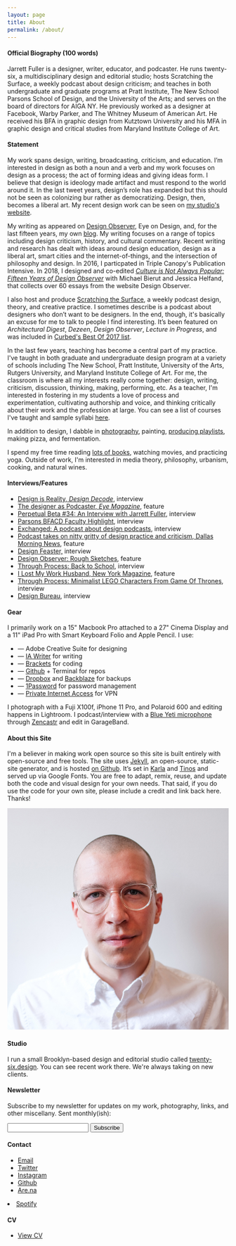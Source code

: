 ```yaml
---
layout: page
title: About
permalink: /about/
---
```


<!--<img class="img-hero" src="/images/portrait.jpg"/>-->

<div class="profile">
<div class="text">

<div class="profile_section">
<h4>Official Biography (100 words)</h4>
<article><p>Jarrett Fuller is a designer, writer, educator, and podcaster. He runs twenty-six, a multidisciplinary design and editorial studio; hosts Scratching the Surface, a weekly podcast about design criticism; and teaches in both undergraduate and graduate programs at Pratt Institute, The New School Parsons School of Design, and the University of the Arts; and serves on the board of directors for AIGA NY. He previously worked as a designer at Facebook, Warby Parker, and The Whitney Museum of American Art. He received his BFA in graphic design from Kutztown University and his MFA in graphic design and critical studies from Maryland Institute College of Art.</p>
</article>
</div>

<div class="profile_section">
<h4>Statement</h4>
<article><p>My work spans design, writing, broadcasting, criticism, and education. I’m interested in design as both a noun and a verb and my work focuses on design as a process; the act of forming ideas and giving ideas form. I believe that design is ideology made artifact and must respond to the world around it. In the last tweet years, design’s role has expanded but this should not be seen as colonizing bur rather as democratizing. Design, then, becomes a liberal art. My recent design work can be seen on <a href="http://www.twenty-six.design">my studio's website</a>.</p>

<p>My writing as appeared on <a href="https://designobserver.com/profile/jarrettfuller/32550/">Design Observer</a>, Eye on Design, and, for the last fifteen years, my own <a href="http://www.jarrettfuller.blog">blog</a>. My writing focuses on a range of topics including design criticism, history, and cultural commentary. Recent writing and research has dealt with ideas around design education, design as a liberal art, smart cities and the internet-of-things, and the intersection of philosophy and design. In 2016, I particpated in Triple Canopy's Publication Intensive. In 2018, I designed and co-edited <a href="https://amzn.to/2O3bDmU"><i>Culture is Not Always Popular: Fifteen Years of Design Observer</i></a> with Michael Bierut and Jessica Helfand, that collects over 60 essays from the website Design Observer.</p>

<p>I also host and produce <a href="http://www.scratchingthesurface.fm">Scratching the Surface</a>, a weekly podcast design, theory, and creative practice. I sometimes describe is a podcast about designers who don’t want to be designers. In the end, though, it's basically an excuse for me to talk to people I find interesting. It’s been featured on <i>Architectural Digest</i>, <i>Dezeen</i>, <i>Design Observer</i>, <i>Lecture in Progress</i>, and was included in <a href="https://www.curbed.com/2017/12/18/16778058/architecture-awards-2017">Curbed's Best Of 2017 list</a>.</p>

<p>In the last few years, teaching has become a central part of my practice. I've taught in both graduate and undergraduate design program at a variety of schools including The New School, Pratt Institute, University of the Arts, Rutgers University, and Maryland Institute College of Art. For me, the classroom is where all my interests really come together: design, writing, criticism, discussion, thinking, making, performing, etc. As a teacher, I'm interested in fostering in my students a love of process and experimentation, cultivating authorship and voice, and thinking critically about their work and the profession at large. You can see a list of courses I've taught and sample syllabi <a href="http://www.jarrettfuller.com/teaching">here</a>.</p>

<p>In addition to design, I dabble in <a href="http://www.instagram.com/jarrettfuller">photography</a>, painting, <a href="http://www.jarrettfuller.com/playlists">producing playlists</a>, making pizza, and fermentation.</p>

<p>I spend my free time reading <a href=“/library>lots of books</a>, watching movies, and practicing yoga. Outside of work, I'm interested in media theory, philosophy, urbanism, cooking, and natural wines.</p>

</article>
</div>

<div class="profile_section">
            <h4>Interviews/Features</h4>
            <article><ul>
                <li><a href="http://designdecode.org/article.php?p=jarrett-fuller">Design is Reality, <i>Design Decode</i></a>, interview</li>
                <li><a href="http://www.eyemagazine.com/feature/article/the-designer-as-podcaster">The designer as Podcaster, <i>Eye Magazine</i></a>, feature</li>
                <li><a href="http://perpetualbeta.vcfa.edu/2018/02/05/huh-34-an-interview-with-jarrett-fuller/">Perpetual Beta #34: An Interview with Jarrett Fuller</a>, interview</li>
                <li><a href="http://amt.parsons.edu/blog/bfacd-faculty-highlight-jarrett-fuller/">Parsons BFACD Faculty Highlight</a>, interview</li>
            <li><a href="https://soundcloud.com/user-54181376/jarrettfuller">Exchanged: A podcast about design podcasts</a>, interview</li>
            <li><a href="https://www.dallasnews.com/arts/architecture/2017/08/26/podcast-takes-nitty-gritty-design-practice-criticism">Podcast takes on nitty gritty of design practice and criticism, Dallas Morning News</a>, feature</li>
            <li><a href="http://designfeaster.blogspot.com/2017/03/jarrett-fuller-side-projects.html">Design Feaster,</a> interview</li>
            <li><a href="http://designobserver.com/feature/rough-sketches/39367/">Design Observer: Rough Sketches</A>, feature</li>
<li><a href="http://throughprocess.com/archive/2015/12/10/">Through Process: Back to School</a>, interview</li>
<li><a href="http://nymag.com/thecut/2014/11/I-lost-my-work-husband.html">I Lost My Work Husband, New York Magazine</a>, feature</li>
<li><a href="http://throughprocess.com/archive/2014/06/16/">Through Process: Minimalist LEGO Characters From Game Of Thrones</A>, interview</li>
<li><a href="http://www.wearedesignbureau.com/projects/dialogue-jarrett-fuller/">Design Bureau</A>, interview</li>
</ul>
</article>
            </div>

<div class="profile_section">
            <h4>Gear</h4>
            <article>
                <p>I primarily work on a 15" Macbook Pro attached to a 27" Cinema Display and a 11" iPad Pro with Smart Keyboard Folio and Apple Pencil. I use:</p>
<ul>
            <li>— Adobe Creative Suite for designing</li>
    <li>— <a href="https://ia.net/writer">IA Writer</a> for writing</li>
                <li>— <a href="http://brackets.io">Brackets</a> for coding</li>
                <li>— <a href="https://github.com">Github</a> + Terminal for repos</li>
                <li>— <a href="https://www.dropbox.com/">Dropbox</a> and <a href="https://www.backblaze.com">Backblaze</a> for backups</li>
                <li>— <a href="https://1password.com">1Password</a> for password management</li>
                <li>— <a href="https://www.privateinternetaccess.com">Private Internet Access</a> for VPN</li>
                </ul>

<p></p>
<p>I photograph with a Fuji X100f, iPhone 11 Pro, and Polaroid 600 and editing happens in Lightroom. I podcast/interview with a <a href="https://amzn.to/2zuNp0j">Blue Yeti microphone</a> through <a href="https://zencastr.com">Zencastr</a> and edit in GarageBand. </p>

</article>


</div>

<div class="profile_section">
            <h4>About this Site</h4>
            <article>
                <p>I'm a believer in making work open source so this site is built entirely with open-source and free tools. The site uses <a href="https://jekyllrb.com">Jekyll</a>, an open-source, static-site generator, and is hosted <a href="https://github.com/jarrettfuller/jarrettfuller.github.io">on Github</a>. It’s set in <a href="https://fonts.google.com/specimen/Karla">Karla</a> and <a href="https://fonts.google.com/specimen/Tinos">Tinos</a> and served up via Google Fonts. You are free to adapt, remix, reuse, and update both the code and visual design for your own needs. That said, if you do use the code for your own site, please include a credit and link back here. Thanks!</p>

</article>


</div>

</div>

<sidebar>
        <img src="/images/jf-portrait-2019.jpg" class="portrait">

<h4>Studio</h4>
                <p>I run a small Brooklyn-based design and editorial studio called <a href="http://twenty-six.design">twenty-six.design</a>. You can see recent work there. We're always taking on new clients.
                    </p>

<h4>Newsletter</h4>
<p>Subscribe to my newsletter for updates on my work, photography, links, and other miscellany. Sent monthly(ish):</p>

<form
  action="https://buttondown.email/api/emails/embed-subscribe/jarrettfuller"
  method="post"
  target="popupwindow"
  onsubmit="window.open('https://buttondown.email/jarrettfuller', 'popupwindow')"
  class="embeddable-buttondown-form"
>
  <input type="email" name="email" id="bd-email">
  <input type="hidden" value="1" name="embed">
  <input type="submit" value="Subscribe">
  <p>
  </p>
</form>
        <h4>Contact</h4>
                <p><ul>
                    <li><a href="mailto:jarrettfuller@gmail.com">Email</a></li>
                    <li><a href="http://www.twitter.com/jarrettfuller">Twitter</a></li>
                    <li><a href="http://www.instagram.com/jarrettfuller">Instagram</a></li>
                    <li><a href="https://github.com/jarrettfuller">Github</a></li><li><a href="https://are.na/jarrett-fuller">Are.na</a></li></ul>
<!--                                        <li><a href="https://www.flickr.com/photos/jarrettfuller/">Flickr</a></li>-->
                    <li><a href="https://open.spotify.com/user/jarrettfuller">Spotify</a></li>
                    </p>


<h4>CV</h4>
                <p><ul>
                    <li><a href="https://docs.google.com/document/d/1ZYmCwEPwgzn7XtCpVJmmxTG15Z5Ws38lkGUUVfoHmPo/edit?usp=sharing">View CV</a></li>
                    </ul>
                </p>
        </sidebar>


<!--
### More Information



### Contact

[email@domain.com](mailto:email@domain.com)-->
